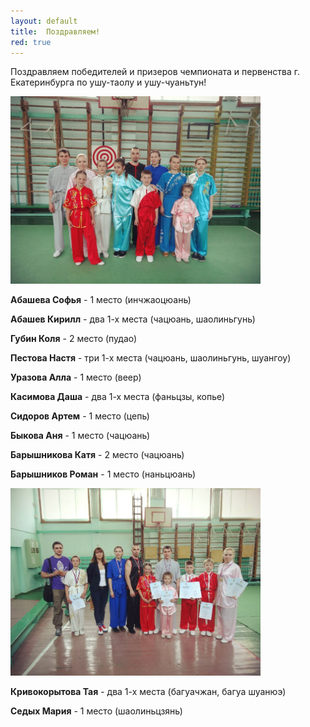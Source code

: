 ```yaml
---
layout: default
title:  Поздравляем!
red: true
---
```


Поздравляем победителей и призеров чемпионата и первенства г. Екатеринбурга по ушу-таолу и ушу-чуаньтун!

<img src='/huabao/shijian/gorod2014-1.jpg' class='text-left' width='400'>

**Абашева Софья** - 1 место (инчжаоцюань)

**Абашев Кирилл** - два 1-х места (чацюань, шаолиньгунь)

**Губин Коля** - 2 место (пудао)

**Пестова Настя** - три 1-х места (чацюань, шаолиньгунь, шуангоу)

**Уразова Алла** - 1 место (веер)

**Касимова Даша** - два 1-х места (фаньцзы, копье)

**Сидоров Артем** - 1 место (цепь)

**Быкова Аня** - 1 место (чацюань)

**Барышникова Катя** - 2 место (чацюань)

**Барышников Роман** - 1 место (наньцюань)

<img src='/huabao/shijian/gorod2014-2.jpg' class='text-left' width='400'>

**Кривокорытова Тая** - два 1-х места (багуачжан, багуа шуанюэ)

**Седых Мария** - 1 место (шаолиньцзянь)
